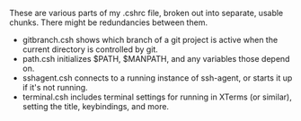 These are various parts of my .cshrc file, broken out into separate, usable chunks.  There might be redundancies between them.

* gitbranch.csh shows which branch of a git project is active when the current directory is controlled by git.
* path.csh initializes $PATH, $MANPATH, and any variables those depend on.
* sshagent.csh connects to a running instance of ssh-agent, or starts it up if it's not running.
* terminal.csh includes terminal settings for running in XTerms (or similar), setting the title, keybindings, and more.
